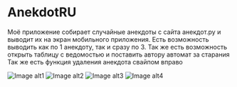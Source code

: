 # AnekdotRU
Моё приложение собирает случайные анекдоты  с сайта анекдот.ру и выводит их на экран мобильного приложения.
Есть возможность выводить как по 1 анекдоту, так и сразу по 3. 
Так же есть возможность открыть таблицу с ведомостью и поставить автору автомат за старания
Так же есть функция удаления анекдота свайпом вправо

![Image alt1](https://github.com/kodzzzima/AnekdotRU/blob/main/a_1.jpg)
![Image alt2](https://github.com/kodzzzima/AnekdotRU/blob/main/a_2.jpg)
![Image alt3](https://github.com/kodzzzima/AnekdotRU/blob/main/a_3.jpg)
![Image alt4](https://github.com/kodzzzima/AnekdotRU/blob/main/a_4.jpg)





